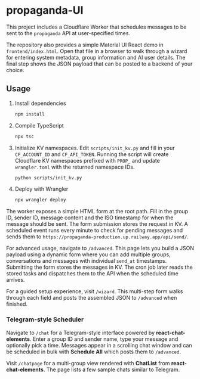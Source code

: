 # propaganda-UI

This project includes a Cloudflare Worker that schedules messages to be sent to the `propaganda` API at user-specified times.

The repository also provides a simple Material&nbsp;UI React demo in
`frontend/index.html`. Open that file in a browser to walk through a wizard for
entering system metadata, group information and AI user details. The final step
shows the JSON payload that can be posted to a backend of your choice.

## Usage

1. Install dependencies
   ```bash
   npm install
   ```

2. Compile TypeScript
   ```bash
   npx tsc
   ```

3. Initialize KV namespaces. Edit `scripts/init_kv.py` and fill in your
   `CF_ACCOUNT_ID` and `CF_API_TOKEN`. Running the script will create Cloudflare
   KV namespaces prefixed with `PROP_` and update `wrangler.toml` with the
   returned namespace IDs.
   ```bash
   python scripts/init_kv.py

   ```

4. Deploy with Wrangler
   ```bash
   npx wrangler deploy
   ```

The worker exposes a simple HTML form at the root path. Fill in the group ID, sender ID, message content and the ISO timestamp for when the message should be sent. The form submission stores the request in KV. A scheduled event runs every minute to check for pending messages and sends them to `https://propaganda-production.up.railway.app/api/send/`.

For advanced usage, navigate to `/advanced`. This page lets you build a JSON payload using a dynamic form where you can add multiple groups, conversations and messages with individual `send_at` timestamps. Submitting the form stores the messages in KV. The cron job later reads the stored tasks and dispatches them to the API when the scheduled time arrives.

For a guided setup experience, visit `/wizard`. This multi-step form walks through each field and posts the assembled JSON to `/advanced` when finished.

### Telegram-style Scheduler

Navigate to `/chat` for a Telegram-style interface powered by **react-chat-elements**. Enter a group ID and sender name, type your message and optionally pick a time. Messages appear in a scrolling chat window and can be scheduled in bulk with **Schedule All** which posts them to `/advanced`.

Visit `/chatpage` for a multi-group view rendered with **ChatList** from **react-chat-elements**. The page lists a few sample chats similar to Telegram.

